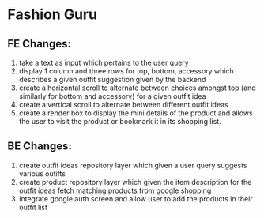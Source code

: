 # Fashion Guru

## FE Changes:
1. take a text as input which pertains to the user query
2. display 1 column and three rows for top, bottom, accessory which describes a given outfit suggestion given by the backend
3. create a horizontal scroll to alternate between choices amongst top (and similarly for bottom and accessory) for a given outfit idea
4. create a vertical scroll to alternate between different outfit ideas
5. create a render box to display the mini details of the product and allows the user to visit the product or bookmark it in its shopping list.

## BE Changes:
1. create outfit ideas repository layer which given a user query suggests various outifts
2. create product repository layer which given the item description for the outfit ideas fetch matching products from google shopping
3. integrate google auth screen and allow user to add the products in their outfit list
